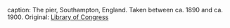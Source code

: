 caption: The pier, Southampton, England. Taken between ca. 1890 and ca. 1900. Original: [Library of Congress](http://www.loc.gov/pictures/item/2002708110/)
